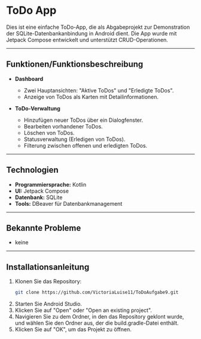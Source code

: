 # ToDo App

Dies ist eine einfache ToDo-App, die als Abgabeprojekt zur Demonstration der SQLite-Datenbankanbindung in Android dient. 
Die App wurde mit Jetpack Compose entwickelt und unterstützt CRUD-Operationen.

---

## Funktionen/Funktionsbeschreibung
- **Dashboard**
  - Zwei Hauptansichten: "Aktive ToDos" und "Erledigte ToDos".
  - Anzeige von ToDos als Karten mit Detailinformationen.

- **ToDo-Verwaltung**
  - Hinzufügen neuer ToDos über ein Dialogfenster.
  - Bearbeiten vorhandener ToDos.
  - Löschen von ToDos.
  - Statusverwaltung (Erledigen von ToDos).
  - Filterung zwischen offenen und erledigten ToDos.

---

## **Technologien**
- **Programmiersprache:** Kotlin
- **UI:** Jetpack Compose
- **Datenbank:** SQLite
- **Tools:** DBeaver für Datenbankmanagement

---

## **Bekannte Probleme**
- keine

---

## **Installationsanleitung**
1. Klonen Sie das Repository:
   ```bash
   git clone https://github.com/VictoriaLuise11/ToDoAufgabe9.git
2. Starten Sie Android Studio.
3. Klicken Sie auf "Open" oder "Open an existing project".
4. Navigieren Sie zu dem Ordner, in den das Repository geklont wurde, und wählen Sie den Ordner aus, der die build.gradle-Datei enthält.
5. Klicken Sie auf "OK", um das Projekt zu öffnen.
